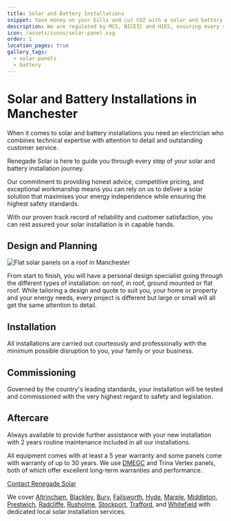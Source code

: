 ```yaml
---
title: Solar and Battery Installations
snippet: Save money on your bills and cut CO2 with a solar and battery combo.
description: We are regulated by MCS, NICEIC and HIES, ensuring every system we install is completed to the highest standard.
icon: /assets/icons/solar-panel.svg
order: 1
location_pages: true
gallery_tags:
  - solar-panels
  - battery
---
```


# Solar and Battery Installations in Manchester

When it comes to solar and battery installations you need an electrician who combines technical expertise with attention to detail and outstanding customer service.

Renegade Solar is here to guide you through every step of your solar and battery installation journey.

Our commitment to providing honest advice, competitive pricing, and exceptional workmanship means you can rely on us to deliver a solar solution that maximises your energy independence while ensuring the highest safety standards.

With our proven track record of reliability and customer satisfaction, you can rest assured your solar installation is in capable hands.

## Design and Planning

<div class="center-right">
  <img src="/assets/photos/flat-solar-panels.jpg" alt="Flat solar panels on a roof in Manchester" eleventy:ignore />
</div>

From start to finish, you will have a personal design specialist going through the different types of installation: on roof, in roof, ground mounted or flat roof. While tailoring a design and quote to suit you, your home or property and your energy needs, every project is different but large or small will all get the same attention to detail.

## Installation

All installations are carried out courteously and professionally with the minimum possible disruption to you, your family or your business.

## Commissioning

Governed by the country's leading standards, your installation will be tested and commissioned with the very highest regard to safety and legislation.

## Aftercare

Always available to provide further assistance with your new installation with 2 years routine maintenance included in all our installations.

All equipment comes with at least a 5 year warranty and some panels come with warranty of up to 30 years. We use [DMEGC](/dmegc-solar-panel-installer-manchester/) and Trina Vertex panels, both of which offer excellent long-term warranties and performance.

<a class="btn primary-btn" href="/contact/">Contact Renegade Solar</a>

We cover [Altrincham](/solar-panel-installer-altrincham/), [Blackley](/solar-panel-installer-blackley/), [Bury](/solar-panel-installer-bury/), [Failsworth](/solar-panel-installer-failsworth/), [Hyde](/solar-panel-installer-hyde/), [Marple](/solar-panel-installer-marple/), [Middleton](/solar-panel-installer-middleton/), [Prestwich](/solar-panel-installer-prestwich/), [Radcliffe](/solar-panel-installer-radcliffe/), [Rusholme](/solar-panel-installer-rusholme/), [Stockport](/solar-panel-installer-stockport/), [Trafford](/solar-panel-installer-trafford/), and [Whitefield](/solar-panel-installer-whitefield/) with dedicated local solar installation services.
